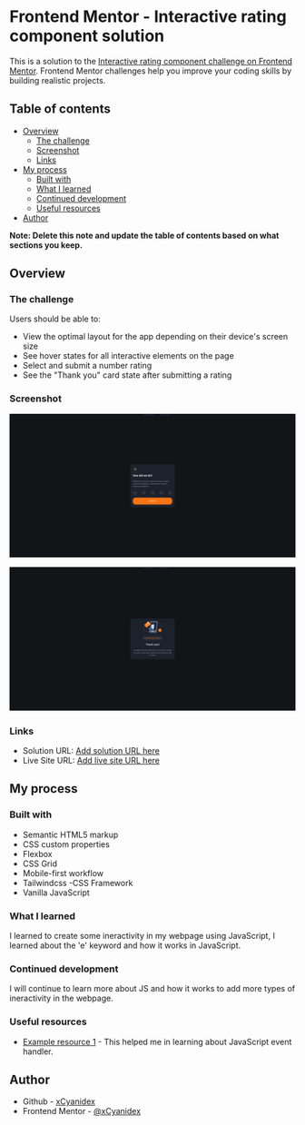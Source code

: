 # Frontend Mentor - Interactive rating component solution

This is a solution to the [Interactive rating component challenge on Frontend Mentor](https://www.frontendmentor.io/challenges/interactive-rating-component-koxpeBUmI). Frontend Mentor challenges help you improve your coding skills by building realistic projects.

## Table of contents

- [Overview](#overview)
  - [The challenge](#the-challenge)
  - [Screenshot](#screenshot)
  - [Links](#links)
- [My process](#my-process)
  - [Built with](#built-with)
  - [What I learned](#what-i-learned)
  - [Continued development](#continued-development)
  - [Useful resources](#useful-resources)
- [Author](#author)

**Note: Delete this note and update the table of contents based on what sections you keep.**

## Overview

### The challenge

Users should be able to:

- View the optimal layout for the app depending on their device's screen size
- See hover states for all interactive elements on the page
- Select and submit a number rating
- See the "Thank you" card state after submitting a rating

### Screenshot

![](./screenshot/Screenshot%202022-10-22%20at%2015-56-38%20Frontend%20Mentor%20Interactive%20rating%20component.png)

![](./screenshot/Screenshot%202022-10-22%20at%2015-57-24%20Frontend%20Mentor%20Interactive%20rating%20component.png)

### Links

- Solution URL: [Add solution URL here](https://github.com/xCyanidex/interactivecardcomponent)
- Live Site URL: [Add live site URL here](https://interactivecardcomponent.vercel.app/)

## My process

### Built with

- Semantic HTML5 markup
- CSS custom properties
- Flexbox
- CSS Grid
- Mobile-first workflow
- Tailwindcss -CSS Framework
- Vanilla JavaScript

### What I learned

I learned to create some ineractivity in my webpage using JavaScript,
I learned about the 'e' keyword and how it works in JavaScript.

### Continued development

I will continue to learn more about JS and how it works to add more types of ineractivity in the webpage.

### Useful resources

- [Example resource 1](https://www.w3schools.com/js/default.asp) - This helped me in learning about JavaScript event handler.

## Author

- Github - [xCyanidex](https://github.com/xCyanidex/NftCardPreview)
- Frontend Mentor - [@xCyanidex](https://www.frontendmentor.io/profile/xCyanidex)
